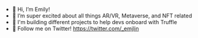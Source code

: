 - 👋 Hi, I’m Emily!
- 👀 I’m super excited about all things AR/VR, Metaverse, and NFT related
- 🌱 I'm building different projects to help devs onboard with Truffle
- 💞️ Follow me on Twitter! https://twitter.com/_emjlin

